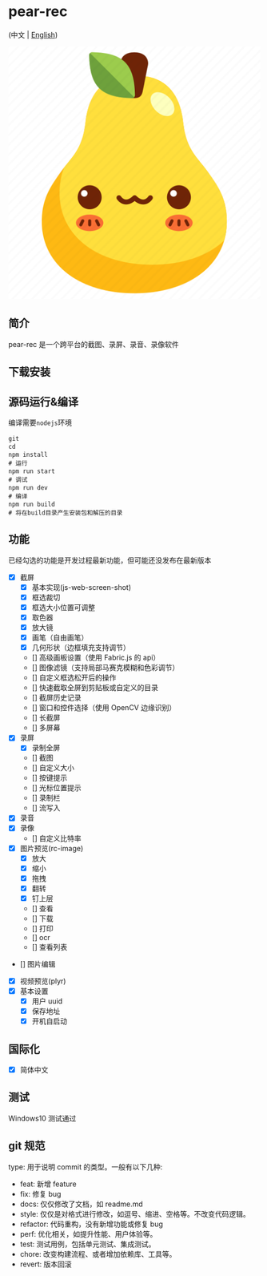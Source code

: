 # pear-rec

(中文 | [English](README.md))

![LOGO](/src/assets/imgs/logo.png)

## 简介

pear-rec 是一个跨平台的截图、录屏、录音、录像软件

## 下载安装

## 源码运行&编译

编译需要`nodejs`环境

```shell
git
cd
npm install
# 运行
npm run start
# 调试
npm run dev
# 编译
npm run build
# 将在build目录产生安装包和解压的目录
```

## 功能

已经勾选的功能是开发过程最新功能，但可能还没发布在最新版本

- [x] 截屏
  - [x] 基本实现(js-web-screen-shot)
  - [x] 框选裁切
  - [x] 框选大小位置可调整
  - [x] 取色器
  - [x] 放大镜
  - [x] 画笔（自由画笔）
  - [x] 几何形状（边框填充支持调节）
  - [] 高级画板设置（使用 Fabric.js 的 api）
  - [] 图像滤镜（支持局部马赛克模糊和色彩调节）
  - [] 自定义框选松开后的操作
  - [] 快速截取全屏到剪贴板或自定义的目录
  - [] 截屏历史记录
  - [] 窗口和控件选择（使用 OpenCV 边缘识别）
  - [] 长截屏
  - [] 多屏幕
- [x] 录屏
  - [x] 录制全屏
  - [] 截图
  - [] 自定义大小
  - [] 按键提示
  - [] 光标位置提示
  - [] 录制栏
  - [] 流写入
- [x] 录音
- [x] 录像
  - [] 自定义比特率
- [x] 图片预览(rc-image)
  - [x] 放大
  - [x] 缩小
  - [x] 拖拽
  - [x] 翻转
  - [x] 钉上层
  - [] 查看
  - [] 下载
  - [] 打印
  - [] ocr
  - [] 查看列表
- [] 图片编辑
- [x] 视频预览(plyr)
- [x] 基本设置
  - [x] 用户 uuid
  - [x] 保存地址
  - [x] 开机自启动

## 国际化

- [x] 简体中文

## 测试

Windows10 测试通过

## git 规范

type: 用于说明 commit 的类型。一般有以下几种:

- feat: 新增 feature
- fix: 修复 bug
- docs: 仅仅修改了文档，如 readme.md
- style: 仅仅是对格式进行修改，如逗号、缩进、空格等。不改变代码逻辑。
- refactor: 代码重构，没有新增功能或修复 bug
- perf: 优化相关，如提升性能、用户体验等。
- test: 测试用例，包括单元测试、集成测试。
- chore: 改变构建流程、或者增加依赖库、工具等。
- revert: 版本回滚
